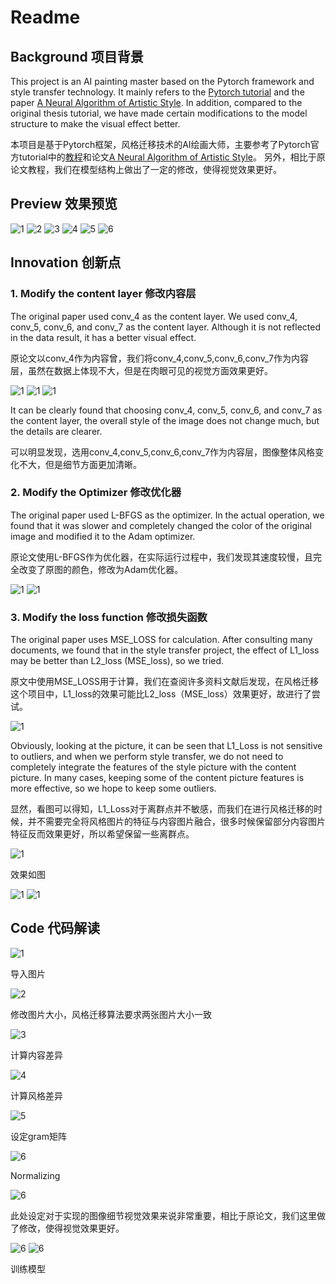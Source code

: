 # Readme
## Background 项目背景
This project is an AI painting master based on the Pytorch framework and style transfer technology. It mainly refers to the [Pytorch tutorial](https://www.pytorchtutorial.com/pytorch-style-transfer/) and the paper [A Neural Algorithm of Artistic Style](https://arxiv.org/abs/1508.06576).
In addition, compared to the original thesis tutorial, we have made certain modifications to the model structure to make the visual effect better.

本项目是基于Pytorch框架，风格迁移技术的AI绘画大师，主要参考了Pytorch官方tutorial中的[教程](https://www.pytorchtutorial.com/pytorch-style-transfer/)和论文[A Neural Algorithm of Artistic Style](https://arxiv.org/abs/1508.06576)。
另外，相比于原论文教程，我们在模型结构上做出了一定的修改，使得视觉效果更好。

## Preview 效果预览
![1](pic/1.JPG)
![2](pic/2.JPG)
![3](pic/3.JPG)
![4](pic/4.JPG)
![5](pic/5.JPG)
![6](pic/6.JPG)

## Innovation 创新点
### 1. Modify the content layer 修改内容层
The original paper used conv_4 as the content layer. We used conv_4, conv_5, conv_6, and conv_7 as the content layer. Although it is not reflected in the data result, it has a better visual effect.

原论文以conv_4作为内容曾，我们将conv_4,conv_5,conv_6,conv_7作为内容层，虽然在数据上体现不大，但是在肉眼可见的视觉方面效果更好。

![1](pic/17.JPG)
![1](pic/18.JPG)
![1](pic/19.JPG)

It can be clearly found that choosing conv_4, conv_5, conv_6, and conv_7 as the content layer, the overall style of the image does not change much, but the details are clearer.

可以明显发现，选用conv_4,conv_5,conv_6,conv_7作为内容层，图像整体风格变化不大，但是细节方面更加清晰。
### 2. Modify the Optimizer 修改优化器

The original paper used L-BFGS as the optimizer. In the actual operation, we found that it was slower and completely changed the color of the original image and modified it to the Adam optimizer.

原论文使用L-BFGS作为优化器，在实际运行过程中，我们发现其速度较慢，且完全改变了原图的颜色，修改为Adam优化器。

![1](pic/20.JPG)
![1](pic/21.JPG)

### 3. Modify the loss function 修改损失函数
The original paper uses MSE_LOSS for calculation. After consulting many documents, we found that in the style transfer project, the effect of L1_loss may be better than L2_loss (MSE_loss), so we tried.

原文中使用MSE_LOSS用于计算，我们在查阅许多资料文献后发现，在风格迁移这个项目中，L1_loss的效果可能比L2_loss（MSE_loss）效果更好，故进行了尝试。

![1](pic/22.JPG)

Obviously, looking at the picture, it can be seen that L1_Loss is not sensitive to outliers, and when we perform style transfer, we do not need to completely integrate the features of the style picture with the content picture. In many cases, keeping some of the content picture features is more effective, so we hope to keep some outliers.

显然，看图可以得知，L1_Loss对于离群点并不敏感，而我们在进行风格迁移的时候，并不需要完全将风格图片的特征与内容图片融合，很多时候保留部分内容图片特征反而效果更好，所以希望保留一些离群点。

![1](pic/23.JPG)

效果如图

![1](pic/24.JPG)
![1](pic/25.JPG)

## Code 代码解读
![1](pic/8.JPG)

导入图片

![2](pic/9.JPG)

修改图片大小，风格迁移算法要求两张图片大小一致

![3](pic/10.JPG)

计算内容差异

![4](pic/11.JPG)

计算风格差异

![5](pic/12.JPG)

设定gram矩阵

![6](pic/13.JPG)

Normalizing

![6](pic/14.JPG)

此处设定对于实现的图像细节视觉效果来说非常重要，相比于原论文，我们这里做了修改，使得视觉效果更好。

![6](pic/16.JPG)
![6](pic/15.JPG)

训练模型